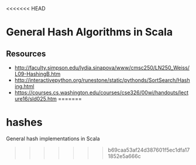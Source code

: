 <<<<<<< HEAD
# General Hash Algorithms in Scala

## Resources
- http://faculty.simpson.edu/lydia.sinapova/www/cmsc250/LN250_Weiss/L09-HashingB.htm
- http://interactivepython.org/runestone/static/pythonds/SortSearch/Hashing.html
- https://courses.cs.washington.edu/courses/cse326/00wi/handouts/lecture16/sld025.htm
=======
# hashes
General hash implementations in Scala 
>>>>>>> b69caa53af24d387601f5ec1dfa171852e5a666c
